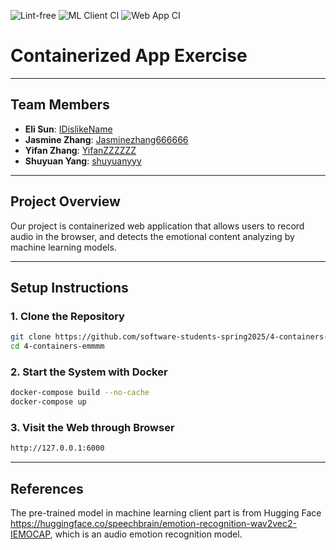 ![Lint-free](https://github.com/software-students-spring2025/4-containers-emmmm/actions/workflows/lint.yml/badge.svg)
![ML Client CI](https://github.com/software-students-spring2025/4-containers-emmmm/actions/workflows/ml-client.yml/badge.svg)
![Web App CI](https://github.com/software-students-spring2025/4-containers-emmmm/actions/workflows/web-app.yml/badge.svg)


# Containerized App Exercise
---

## Team Members
- **Eli Sun**: [IDislikeName](https://github.com/IDislikeName)
- **Jasmine Zhang**: [Jasminezhang666666](https://github.com/Jasminezhang666666)
- **Yifan Zhang**: [YifanZZZZZZ](https://github.com/YifanZZZZZZ)
- **Shuyuan Yang**: [shuyuanyyy](https://github.com/shuyuanyyy)

---

## Project Overview

Our project is containerized web application that allows users to record audio in the browser, and detects the emotional content analyzing by machine learning models.

---

## Setup Instructions

### 1. Clone the Repository

```bash
git clone https://github.com/software-students-spring2025/4-containers-emmmm.git
cd 4-containers-emmmm
```


### 2. Start the System with Docker

```bash
docker-compose build --no-cache
docker-compose up  
```

### 3. Visit the Web through Browser

```bash
http://127.0.0.1:6000
```

---

## References
The pre-trained model in machine learning client part is from Hugging Face https://huggingface.co/speechbrain/emotion-recognition-wav2vec2-IEMOCAP, which is an audio emotion recognition model. 
